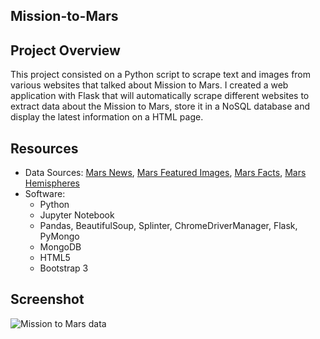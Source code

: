 ## Mission-to-Mars

## Project Overview
This project consisted on a Python script to scrape text and images from various websites that talked about Mission to Mars. I created a web application with Flask that will automatically scrape different websites to extract data about the Mission to Mars, store it in a NoSQL database and display the latest information on a HTML page.

## Resources
- Data Sources: [Mars News](https://mars.nasa.gov/news/), [Mars Featured Images](https://spaceimages-mars.com/), [Mars Facts](http://space-facts.com/mars/), [Mars Hemispheres](https://astrogeology.usgs.gov/search/results?q=hemisphere+enhanced&k1=target&v1=Mars)
 - Software: 
   - Python
   - Jupyter Notebook
   - Pandas, BeautifulSoup, Splinter, ChromeDriverManager, Flask, PyMongo
   - MongoDB
   - HTML5
   - Bootstrap 3

## Screenshot

![Mission to Mars data](https://user-images.githubusercontent.com/96216509/156841426-eaa95524-795f-4314-9f03-b8b298587797.png)







